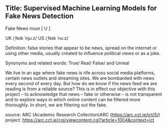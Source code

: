 ## Title: Supervised Machine Learning Models for Fake News Detection

Fake News noun [ U ]

UK /ˌfeɪk ˈnjuːz/ US /ˌfeɪk ˈnuːz/

Definition: false stories that appear to be news, spread on the internet or
using other media, usually created to influence political views or as a joke.

Synonyms and related words: True/ Real/ False/ and Unreal

We live in an age where fake news is rife across social media platforms,
certain news outlets and streaming sites. We are bombarded with news every
second of every day. But how do we know if the news feed we are reading is
from a reliable source? This is in effect our objective with this project – to
acknowledge that news – fake or otherwise – is not transparent and to
explore ways in which online content can be filtered more thoroughly.
In short, we are filtering out the fake.



source: ARC (Academic Research Collection)ARC (https://arc.cct.ie/ict/5/)
project: https://arc.cct.ie/cgi/viewcontent.cgi?article=1004&context=ict
